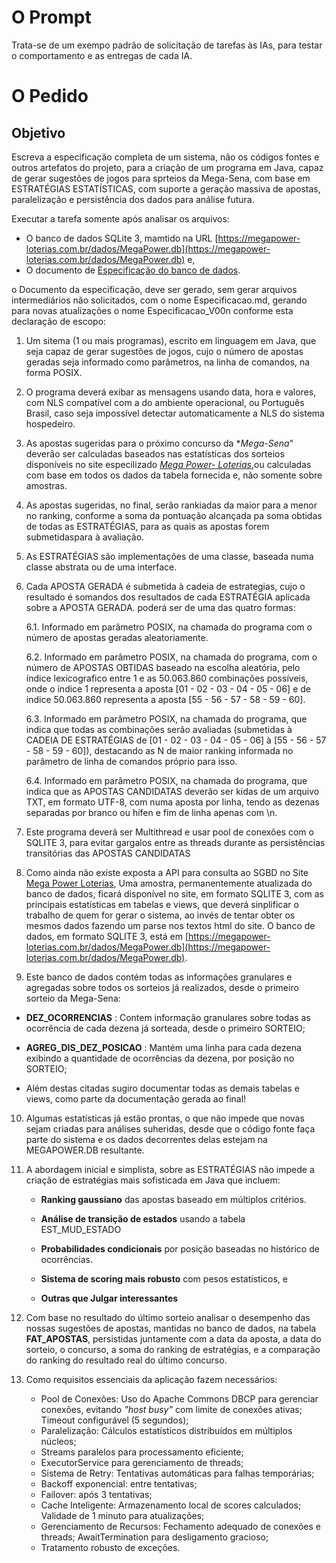 # O Prompt 
Trata-se de um exempo padrão de solicitação de tarefas às IAs, para testar o comportamento e as entregas de cada IA.

# O Pedido
## Objetivo
Escreva a especificação completa de um sistema, não os códigos fontes e outros artefatos do projeto, para a criação de um programa em Java, capaz de gerar sugestões de jogos para sprteios da Mega-Sena, com base em ESTRATÉGIAS ESTATÍSTICAS, com suporte a geração massiva de apostas, paralelização e persistência dos dados para análise futura.

Executar a tarefa somente após analisar os arquivos: 
- O banco de dados SQLite 3, mamtido na URL [https://megapower-loterias.com.br/dados/MegaPower.db](https://megapower-loterias.com.br/dados/MegaPower.db) e,
- O documento de [Especificação do banco de dados](https://github.com/nosredna33/DesafioIAs/blob/8db640eab318ca0edde2acb0a679ce3bc9a7686c/Documentacao_do_Bancode_Dados_MegaPower.md).
  
o Documento da especificação, deve ser gerado, sem gerar arquivos intermediários não solicitados, com o nome Especificacao.md, gerando para novas atualizações o nome Especificacao_V00n conforme esta declaração de escopo:

1. Um sitema (1 ou mais programas), escrito em linguagem em Java, que seja capaz de gerar sugestões de jogos, cujo o número de apostas geradas seja informado como parâmetros, na linha de comandos, na forma POSIX. 

2. O programa deverá exibar as mensagens usando data, hora e valores, com NLS compatível com a do ambiente operacional, ou Português Brasil, caso seja impossível detectar automaticamente a NLS do sistema hospedeiro.

3. As apostas sugeridas para o próximo concurso da **Mega-Sena*" deverão ser calculadas baseados nas estatísticas dos sorteios disponíveis no site especilizado [*_Mega Power- Loterias_*](https://megapower-loterias.com.br/app/index.php),ou calculadas com base em todos os dados da tabela fornecida e, não somente sobre amostras.

4. As apostas sugeridas, no final, serão rankiadas da maior para a menor no ranking, conforme a soma da pontuação alcançada pa soma obtidas de todas as ESTRATÉGIAS, para as quais as apostas forem submetidaspara à avaliação.

5. As ESTRATÉGIAS são implementações de uma classe, baseada numa classe abstrata ou de uma interface.

6. Cada APOSTA GERADA é submetida à cadeia de estrategias, cujo o resultado é somandos dos resultados de cada ESTRATÉGIA aplicada sobre a APOSTA GERADA. poderá ser de uma das quatro formas:
   
   6.1. Informado em parâmetro POSIX, na chamada do programa com o número de apostas geradas aleatoriamente.
   
   6.2. Informado em parâmetro POSIX, na chamada do programa, com o número de APOSTAS OBTIDAS baseado na escolha aleatória, pelo índice lexicografico entre 1 e as 50.063.860 combinações possíveis, onde o indice 1 representa a aposta \[01 - 02 - 03 - 04 - 05 - 06\] e de indice 50.063.860 representa a aposta \[55 - 56 - 57 - 58 - 59 - 60\].
   
   6.3. Informado em parâmetro POSIX, na chamada do programa, que indica que todas as combinações serão avaliadas (submetidas à CADEIA DE ESTRATÉGIAS de \[01 - 02 - 03 - 04 - 05 - 06\] à \[55 - 56 - 57 - 58 - 59 - 60\]), destacando as N de maior ranking informada no parâmetro de linha de comandos próprio para isso.

   6.4. Informado em parâmetro POSIX, na chamada do programa, que indica que as APOSTAS CANDIDATAS deverão ser kidas de um arquivo TXT, em formato UTF-8, com numa aposta por linha, tendo as dezenas separadas por branco ou hífen e fim de linha apenas com \n.

8. Este programa deverá ser Multithread e usar pool de conexões com o SQLITE 3, para evitar gargalos entre as threads durante as persistências transitórias das APOSTAS CANDIDATAS

9. Como ainda não existe exposta a API para consulta ao SGBD  no Site [Mega Power Loterias](https://megapower-loterias.com.br/), Uma amostra, permanentemente atualizada do banco de dados, ficará disponível no site, em formato SQLITE 3, com as principais estatísticas em tabelas e views, que deverá sinplificar o trabalho de quem for gerar o sistema, ao invés de tentar obter os mesmos dados fazendo um parse nos textos html do site. O banco de dados, em formato SQLITE 3, está em [https://megapower-loterias.com.br/dados/MegaPower.db](https://megapower-loterias.com.br/dados/MegaPower.db).

10. Este banco de dados contém todas as informações granulares e agregadas sobre todos os sorteios já realizados, desde o primeiro sorteio da Mega-Sena:
- **DEZ_OCORRENCIAS** : Contem informação granulares sobre todas as ocorrência de cada dezena já sorteada, desde o primeiro SORTEIO;

- **AGREG_DIS_DEZ_POSICAO** : Mantém uma linha para cada dezena exibindo a quantidade de ocorrências da dezena, por posição no SORTEIO;

- Além destas citadas sugiro  documentar todas as demais tabelas e views, como parte da documentação gerada ao final!

10. Algumas estatísticas já estão prontas, o que não impede que novas sejam criadas para análises suheridas, desde que o código  fonte faça parte do sistema e os dados decorrentes delas estejam na MEGAPOWER.DB resultante.

11. A abordagem inicial e simplista, sobre as ESTRATÉGIAS não impede a criação de estratégias mais sofisticada em Java que incluem:
    
     - **Ranking gaussiano** das apostas baseado em múltiplos critérios.
       
     - **Análise de transição de estados** usando a tabela EST_MUD_ESTADO
       
     - **Probabilidades condicionais** por posição baseadas no histórico de ocorrências.
       
     - **Sistema de scoring mais robusto** com pesos estatísticos, e
       
     - **Outras que Julgar interessantes**

13. Com base no resultado  do último sorteio analisar o desempenho das nossas sugestões de apostas, mantidas no banco de dados, na tabela **FAT_APOSTAS**, persistidas juntamente com a data da aposta, a data do sorteio, o concurso, a soma do ranking de estratégias, e a comparação do ranking do resultado real do último concurso.

14. Como requisitos essenciais da aplicação fazem necessários:
    - Pool de Conexões: Uso do Apache Commons DBCP para gerenciar conexões, evitando _"host busy"_ com limite de conexões ativas; Timeout configurável (5 segundos);
    - Paralelização: Cálculos estatísticos distribuídos em múltiplos núcleos;
    - Streams paralelos para processamento eficiente;
    - ExecutorService para gerenciamento de threads;
    - Sistema de Retry: Tentativas automáticas para falhas temporárias;
    - Backoff exponencial: entre tentativas;
    - Failover: após 3 tentativas;
    - Cache Inteligente: Armazenamento local de scores calculados; Validade de 1 minuto para atualizações;
    - Gerenciamento de Recursos: Fechamento adequado de conexões e threads; AwaitTermination para desligamento gracioso;
    - Tratamento robusto de exceções.

